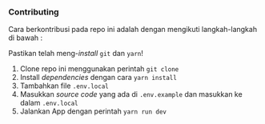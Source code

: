 ### Contributing

Cara berkontribusi pada repo ini adalah dengan mengikuti langkah-langkah di bawah :

Pastikan telah meng-_install_ `git` dan `yarn`!

1. Clone repo ini menggunakan perintah `git clone`
2. Install _dependencies_ dengan cara `yarn install`
3. Tambahkan file `.env.local`
4. Masukkan _source code_ yang ada di `.env.example` dan masukkan ke dalam `.env.local`
5. Jalankan App dengan perintah `yarn run dev`
